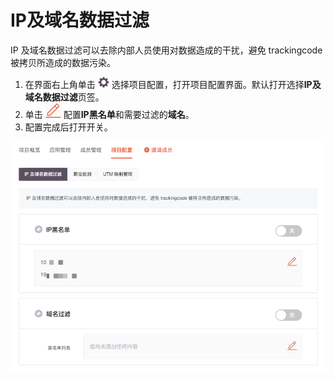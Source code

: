 # IP及域名数据过滤

IP 及域名数据过滤可以去除内部人员使用对数据造成的干扰，避免 trackingcode 被拷贝所造成的数据污染。

1. 在界面右上角单击 ![](../../../.gitbook/assets/2019-10-10_18-59-32%20%281%29.png) 选择项目配置，打开项目配置界面。默认打开选择**IP及域名数据过滤**页签。
2. 单击 ![](../../../.gitbook/assets/bian-ji-an-niu.png) 配置**IP黑名单**和需要过滤的**域名**。
3. 配置完成后打开开关。

![](../../../.gitbook/assets/image%20%28114%29.png)


